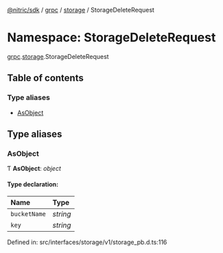 [@nitric/sdk](../README.md) / [grpc](grpc.md) / [storage](grpc.storage.md) / StorageDeleteRequest

# Namespace: StorageDeleteRequest

[grpc](grpc.md).[storage](grpc.storage.md).StorageDeleteRequest

## Table of contents

### Type aliases

- [AsObject](grpc.storage.storagedeleterequest.md#asobject)

## Type aliases

### AsObject

Ƭ **AsObject**: *object*

#### Type declaration:

Name | Type |
:------ | :------ |
`bucketName` | *string* |
`key` | *string* |

Defined in: src/interfaces/storage/v1/storage_pb.d.ts:116
